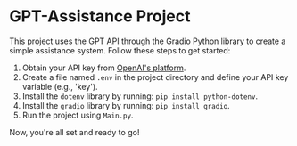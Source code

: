 # GPT-Assistance Project

This project uses the GPT API through the Gradio Python library to create a simple assistance system. Follow these steps to get started:

1. Obtain your API key from [OpenAI's platform](https://platform.openai.com/).
2. Create a file named `.env` in the project directory and define your API key variable (e.g., 'key').
3. Install the `dotenv` library by running: `pip install python-dotenv`.
4. Install the `gradio` library by running: `pip install gradio`.
5. Run the project using `Main.py`.

Now, you're all set and ready to go!
